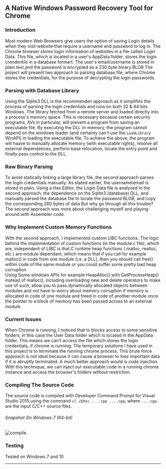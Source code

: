 ## A Native Windows Password Recovery Tool for Chrome

### Introduction

Most modern Web Browsers give users the option of saving Login details when they visit website that require a username and password to log in. 
The Chrome browser stores login information of websites in a file called Login Data. This file, which is located in a user's AppData folder, stores the login crendentils in a database formart. The user's email/username is stored in plain text,and the password is encrypted as a 230 byte binary BLOB 
The project will present two approach to parsing database file, where Chrome stores the credentials, for the purpose of decrypting the login passwords.

 
### Parsing with Database Library
Using the Sqlite3 DLL is the recommenden approach as it simplifies the process of parsing the login credentials and runs on both 32 & 64 bits Windows.
The library fetched from a remote server and loaded directly into a process's memory space. This is necessary becasue  certain security programs, AVs in particular, will prevent a program from saving an executable file.
By executing the DLL in-memory, the program cannot depend on the windows loader (and certainly can't use the `LoadLibrary` WinAPI) in loading the executable file.
To achieve the above, the program will haave to manually allocate memory (with executable rights), resolve all external dependences, perform base relocation, locate the entry point and finally pass control to the DLL.


### Raw Binary Parsing
To avoid statically linking a large library file, the second approach parses the login credentials manually.
As stated earlier, the username\email is stored in plain. 
Using a Hex Editor, the Login Data file is analysed
In the second approach, the dependence on the Sqlite3 (database) DLL, and manually parsed the database file to locate the password BLOB, and copy the corresponding 260 bytes of data But why go through all this trouble? The second approach was more about challenging myself and playing around with Assembler code.



### Why Implement Custom Memory Functions
With the second approach, I implemented custom LIBC functions. The logic behind the implementation of custom functions (in the module.c file), which are, independent of LIBC is that C runtime heap functions ( malloc, realloc, etc ) are module dependant, which means that if you call for example malloc() in code from one module (i.e. a DLL), then you should call free() within code of the same module or you could suffer some pretty bad heap corruption  
Using Some windows APIs for example HeapAlloc() with GetProcessHeap() instead of malloc(), including overloading new and delete operators to make use of such, allow you to pass dynamically allocated objects between modules and not have to worry about memory corruption if memory is allocated in code of one module and freed in code of another module once the pointer to a block of memory has been passed across to an external module.	


### Current Issues 
When Chrome is running, I noticed that to blocks access to some sensitive folders, in this case the User Data folder which is located in the AppData folder. This means we can't access the file which stores the login credentials, if chrome is running. The temporary solutions I have used in this project is to terminate the running chrome process. This brute force approach is not ideal because it can cause a browser to lose important data if it is abruptly terminated. A much better approach would is code injection. With this technique, we can inject our executable code in a running chrome instance and access the browser's folders without restriction.	

### Compiling The Source Code
The source code is compiled with Developer Command Prompt for Visual Studio 2015
using the command `cl /EHsc ....cpp ....cpp`,  where `....cpp` are the input C/C++ source files.

###### Snapshot On Windows 7 (64-bit)
![compile](https://cloud.githubusercontent.com/assets/22178295/22188498/e12a4d5a-e169-11e6-8cfe-5366c320c29b.PNG).

### Testing
Tested on Windows 7 and 10

-------------------------------------------------------------------------------------------------------------------------------
